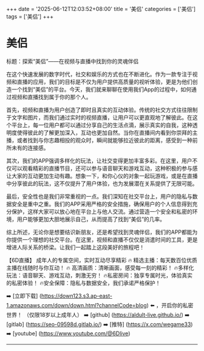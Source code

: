 +++
date = '2025-06-12T12:03:52+08:00'
title = '美侣'
categories = ['美侣']
tags = ['美侣']
+++

# 美侣

标题：探索“美侣”——在视频与直播中找到你的灵魂伴侣

在这个快速发展的数字时代，社交和娱乐的方式也在不断进化。作为一款专注于视频和直播的应用，我们的目标是不仅为用户提供高质量的视听体验，更是为他们创造一个找到“美侣”的平台。今天，我们就来聊聊在使用我们App的过程中，如何通过视频和直播找到属于你的那个人。

首先，视频和直播为用户创造了即时且真实的互动体验。传统的社交方式往往限制于文字和图片，而我们通过实时的视频直播，让用户可以更直观地了解彼此。在这个平台上，每一位用户都可以通过分享自己的生活点滴，展示真实的自我，这种透明度使得彼此的了解更加深入，互动也更加自然。当你在直播间内看到你崇拜的主播，或者找到与你志趣相投的观众时，瞬间就能够拉近彼此的距离，感受到一种前所未有的连接感。

其次，我们的APP强调多样化的玩法，让社交变得更加丰富多彩。在这里，用户不仅可以观看精彩的直播节目，还可以参与语音聊天和游戏互动，这种积极的参与感让大家的互动更加生动有趣。想象一下，和你心仪的对象一起玩游戏，或是在直播中分享彼此的玩法，这不仅提升了用户体验，也为发展潜在关系提供了无限可能。

最后，安全性也是我们非常重视的一点。我们深知在社交平台上，用户的隐私与数据安全是重中之重。我们的APP采用严格的安全措施，确保用户的个人信息得到充分保护，这样大家可以放心地在平台上与他人交流。通过营造一个安全和私密的环境，用户能够更加大胆地展示自己，从而提高了找到“美侣”的几率。

综上所述，无论你是想要结识新朋友，还是希望找到灵魂伴侣，我们的APP都能为你提供一个理想的社交平台。在这里，视频和直播不仅仅是消遣时间的工具，更是增进人际关系的桥梁。让我们一起踏上这段美好的旅程吧！

【6D直播】
成年人的专属空间，实时互动尽享精彩
🔥 精选主播：每天数百位优质主播在线随时与你互动！
🔥 高清画质：清晰画面，感受每一刻的精彩！
🔥多样化玩法：语音聊天、游戏互动，刺激无穷！
🔥私密房间：独享专属时光，体验真实的私密体验！
🔥安全保障：隐私与数据安全，我们承诺严格保护！

➡️ [立即下载] (https://down123.s3.ap-east-1.amazonaws.com/down/down.html?channelCode=blog) ⬅️ ，开启你的私密世界！ 
（仅限18岁以上成年人）
➡️ [github] (https://aldult-live.github.io/) 
➡️ [gitlab] (https://seo-09598d.gitlab.io/) 
➡️ [推特] (https://x.com/wegame33) 
➡️ [youtube] (https://www.youtube.com/@6Dlive)

---
